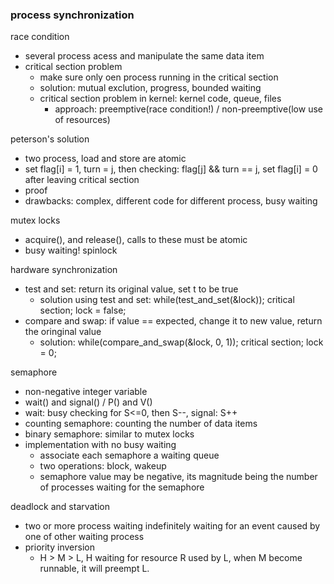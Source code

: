 ### process synchronization

race condition
- several process acess and manipulate the same data item
- critical section problem
    - make sure only oen process running in the critical section
    - solution: mutual exclution, progress, bounded waiting
    - critical section problem in kernel: kernel code, queue, files
        - approach: preemptive(race condition!) / non-preemptive(low use of resources)

peterson's solution
- two process, load and store are atomic
- set flag[i] = 1, turn = j, then checking: flag[j] && turn == j, set flag[i] = 0 after leaving critical section
- proof
- drawbacks: complex, different code for different process, busy waiting

mutex locks
- acquire(), and release(), calls to these must be atomic
- busy waiting! spinlock

hardware synchronization
- test and set: return its original value, set t to be true
    - solution using test and set: while(test_and_set(&lock)); critical section; lock = false;
- compare and swap: if value == expected, change it to new value, return the oringinal value
    - solution: while(compare_and_swap(&lock, 0, 1)); critical section; lock = 0;

semaphore
- non-negative integer variable
- wait() and signal() / P() and V()
- wait: busy checking for S<=0, then S--, signal: S++
- counting semaphore: counting the number of data items
- binary semaphore: similar to mutex locks
- implementation with no busy waiting
    - associate each semaphore a waiting queue
    - two operations: block, wakeup
    - semaphore value may be negative, its magnitude being the number of processes waiting for the semaphore

deadlock and starvation
- two or more process waiting indefinitely waiting for an event caused by one of other waiting process
- priority inversion
    - H > M > L, H waiting for resource R used by L, when M become runnable, it will preempt L.
